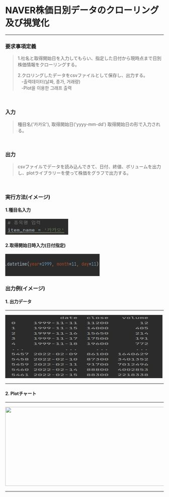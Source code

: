# NAVER株価日別データのクローリング及び視覚化
___
### 要求事項定義
>1.社名と取得開始日を入力してもらい、指定した日付から現時点まで日別株価情報をクローリングする。<br>
> 
>2.クロリングしたデータをcsvファイルとして保存し、出力する。<br>
&nbsp;&nbsp;&nbsp;-출력데이터(날짜, 종가, 거래량)<br>
&nbsp;&nbsp;&nbsp;-Plot을 이용한 그래프 출력
<br>


### 入力
>種目名('카카오'), 取得開始日('yyyy-mm-dd') 取得開始日の形で入力される。

<br>

### 出力
>csvファイルでデータを読み込んできて、日付、終値、ボリュームを出力し、plotライブラリーを使って株価をグラフで出力する。

<br>

### 実行方法(イメージ)
#### 1.種目名入力

<img src="입력(종목명).jpg" width="200" height="50"/>

#### 2.取得開始日時入力(日付指定)

<img src="입력(날짜지정).jpg" width="300" height="70"/>

<br>

### 出力例(イメージ)
#### 1. 出力データ

---

<img src="데이터출력값.jpg" width="500" height="200"/>

----
#### 2. Plotチャート

---
<img src="https://user-images.githubusercontent.com/97740702/154225952-f6025795-eee1-4090-9c1f-96e1512d42d9.jpg" width="800" height="250"/>


---

